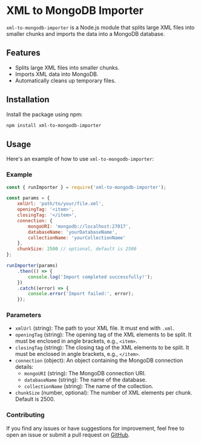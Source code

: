 # XML to MongoDB Importer

`xml-to-mongodb-importer` is a Node.js module that splits large XML files into smaller chunks and imports the data into a MongoDB database.

## Features

- Splits large XML files into smaller chunks.
- Imports XML data into MongoDB.
- Automatically cleans up temporary files.

## Installation

Install the package using npm:

```bash
npm install xml-to-mongodb-importer
```

## Usage

Here's an example of how to use `xml-to-mongodb-importer`:

### Example

```javascript
const { runImporter } = require('xml-to-mongodb-importer');

const params = {
    xmlUrl: 'path/to/your/file.xml',
    openingTag: '<item>',
    closingTag: '</item>',
    connection: {
        mongoURI: 'mongodb://localhost:27017',
        databaseName: 'yourDatabaseName',
        collectionName: 'yourCollectionName'
    },
    chunkSize: 2500 // optional, default is 2500
};

runImporter(params)
    .then(() => {
        console.log('Import completed successfully!');
    })
    .catch((error) => {
        console.error('Import failed:', error);
    });
```

### Parameters

- `xmlUrl` (string): The path to your XML file. It must end with `.xml`.
- `openingTag` (string): The opening tag of the XML elements to be split. It must be enclosed in angle brackets, e.g., `<item>`.
- `closingTag` (string): The closing tag of the XML elements to be split. It must be enclosed in angle brackets, e.g., `</item>`.
- `connection` (object): An object containing the MongoDB connection details:
  - `mongoURI` (string): The MongoDB connection URI.
  - `databaseName` (string): The name of the database.
  - `collectionName` (string): The name of the collection.
- `chunkSize` (number, optional): The number of XML elements per chunk. Default is 2500.

### Contributing

If you find any issues or have suggestions for improvement, feel free to open an issue or submit a pull request on [GitHub](https://github.com/mernjs/create-mern-app/issues).
